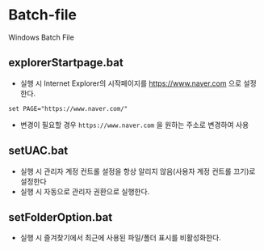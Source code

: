 # Batch-file
Windows Batch File

## explorerStartpage.bat
- 실행 시 Internet Explorer의 시작페이지를 https://www.naver.com 으로 설정한다.
```
set PAGE="https://www.naver.com/"
```
- 변경이 필요할 경우 `https://www.naver.com` 을 원하는 주소로 변경하여 사용

## setUAC.bat
- 실행 시 관리자 계정 컨트롤 설정을 항상 알리지 않음(사용자 계정 컨트롤 끄기)로 설정한다
- 실행 시 자동으로 관리자 권환으로 실행한다.

## setFolderOption.bat
- 실행 시 즐겨찾기에서 최근에 사용된 파일/폴더 표시를 비활성화한다.
